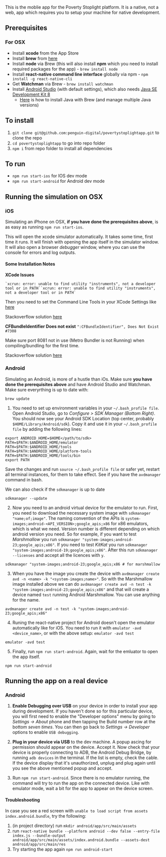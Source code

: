 This is the moblie app for the Poverty Stoplight platform. It is a native, not a web, app which requires you to setup your machine for native development.

## Prerequisites

### For OSX
- Install **xcode** from the App Store
- Install **brew** from [here](https://brew.sh)
- Install **node** via Brew (this will also install **npm** which you need to install required packages for the app) - `brew install node`
- Install **react-native command line interface** globally via npm - `npm install -g react-native-cli`
- Get **Watchman** via Brew - `brew install watchman`
- Install [Android Studio](https://developer.android.com/distribute/) (with default settings), which also needs [Java SE Development Kit 8](https://www.oracle.com/technetwork/java/javase/downloads/jdk8-downloads-2133151.html)
  - [Here](https://stackoverflow.com/a/47699905) is how to install Java with Brew (and manage multiple Java versions)
## To install

1.  `git clone git@github.com:penguin-digital/povertystoplightapp.git` to clone the repo
2.  `cd povertystoplightapp` to go into repo folder
3.  `npm i` from repo folder to install all dependencies

## To run

- `npm run start-ios` for IOS dev mode
- `npm run start-android` for Android dev mode

## Running the simulation on OSX

### iOS

Simulating an iPhone on OSX, **if you have done the prerequisites above**, is as easy as running `npm run start-ios`.

This will open the xcode simulator automatically. It takes some time, first time it runs. It will finish with opening the app itself in the simulator window. It will also open a browser *debugger* window, where you can use the console for errors and log outputs.

#### Some Installation Notes

**XCode Issues**
```
`xcrun: error: unable to find utility "instruments", not a developer tool or in PATH``xcrun: error: unable to find utility "instruments", not a developer tool or in PATH`
```
Then you need to set the Command Line Tools in your XCode Settings like [here](https://drive.google.com/file/d/19ZXdU7TAkDaiFua327ZkiKYV-wYYOotu/view?usp=sharing)

Stackoverflow solution [here](https://stackoverflow.com/questions/39778607/error-running-react-native-app-from-terminal-ios)

**CFBundleIdentifier Does not exist**
`":CFBundleIdentifier", Does Not Exist #7308`

Make sure port 8081 not in use (Metro Bundler is not Running) when compiling/bundling for the first time.

Stackoverflow solution [here](https://github.com/facebook/react-native/issues/7308#issuecomment-216317248)

### Android

Simulating an Android, is more of a hustle than iOs. Make sure **you have done the prerequisites above** and have Android Studio and Watchman. Make sure everyrthing is up to date with:

```
brew update
```

1. You need to set up environment variables in your `~/.bash_profile file`. Open Android Studio, go to *Configure > SDK Manager (Bottom Right)*. You should now see your Android SDK Location (top center, probably `$HOME/Library/Android/sdk`). Copy it and use it in your `~/.bash_profile file` by adding the following lines:

```
export ANDROID_HOME=$HOME</path/to/sdk>
PATH=$PATH:$ANDROID_HOME/emulator
PATH=$PATH:$ANDROID_HOME/tools
PATH=$PATH:$ANDROID_HOME/platform-tools
PATH=$PATH:$ANDROID_HOME/tools/bin
export PATH
```

Save the changes and run `source ~/.bash_profile file` or safer yet, restart all terminal instances, for them to take effect. See if you have the `avdmanager` command in bash.

We can also check if the `sdkmanager` is up to date

```
sdkmanager --update
```

2. Now you need to an android virtual device for the emulator to run. First, you need to download the necessary system image with `sdkmanager "name;of;image"`. The naming convention of the APIs is `system-images;android-<API_VERSION>;google_apis;x86` for x86 emulators, which is what we need. Version number is different depending on which android version you need. So for example, if you want to test *Marshmallow* you run `sdkmanager "system-images;android-23;google_apis;x86"`. If you need to test *KitKat* you run `sdkmanager "system-images;android-19;google_apis;x86"`. After this run `sdkmanager --licenses` and accept all the licences with `y`.

```
sdkmanager "system-images;android-23;google_apis;x86 # for marshmallow
```

3. When you have the image you create the device with `avdmanager create avd -n <name> -k "<system-images;name>"`. So with the Marshmallow image installed above we can do `avdmanager create avd -n test -k "system-images;android-23;google_apis;x86"` and that will create a device named `test` running Android Marshmallow. You can use anything for the name.
```
avdmanager create avd -n test -k "system-images;android-23;google_apis;x86"
```
4. Runing the react-native project for Android doesn't open the emulator automatically like for iOS. You need to run it with `emulator -avd <device_name>`, or with the above setup: `emulator -avd test`

```
emulator -avd test
```

5. Finally, run `npm run start-android`. Again, wait for the emluator to open the app itself.
```
npm run start-android
```

## Running the app on a real device

### Android

1. **Enable Debugging over USB** on your device in order to install your app during development. If you haven't done so for this particular device, you will first need to enable the "Developer options" menu by going to *Settings → About* phone and then tapping the Build number row at the bottom *seven times*. You can then go back to *Settings → Developer* options to enable `USB debugging`.

2. **Plug in your device via USB** to the dev machine. A popup ascing for permission should appear on the device. Accept it. Now check that your device is properly connecting to ADB, the Android Debug Bridge, by running `adb devices` in the terminal. If the list is empty, check the cable. If the device display that it's unauthorized, unplug and plug again until you see the above mentioned popup and accept.

3. Run `npm run start-android`. Since there is no emulator running, the command will try to run the app on the connected device. Like with emulator mode, wait a bit for the app to appear on the device screen.

#### Troubleshooting

In case you see a red screen with `unable to load script from assets index.android.bundle`, try the following:

1. (in project directory) run `mkdir android/app/src/main/assets`
2. run `react-native bundle --platform android --dev false --entry-file index.js --bundle-output android/app/src/main/assets/index.android.bundle --assets-dest android/app/src/main/res`
3. Try starting the app again `npm run android-start`
